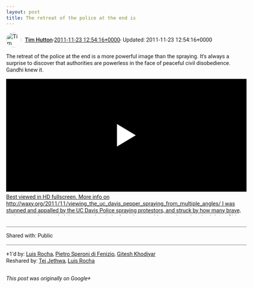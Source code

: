```yaml
---
layout: post
title: The retreat of the police at the end is
---
```


<html><head><meta charset="utf-8"><title>The retreat of the police at the end is a more powerful image than the sprayi...</title><style>body {font: 11pt Roboto, Arial, sans-serif; max-width: 640px; margin: 24px;}.author-photo {border-radius: 50%; margin-right: 10px; width: 40px;}.author {font-weight: 500;}.main-content {margin: 15px 0 15px;}.post-title {font-weight: bold;}.location {display: block; margin-top: 15px;}.location img {float: left; margin-right: 5px; width: 20px;}.media-link {display: inline-block; max-width: 100%; vertical-align: top;}.media-link p {margin-top: 5px; max-height: 4em; overflow: scroll;}.media {max-height: 100vh; max-width: 100%;}.video-placeholder {background: black; display: flex; height: 300px; max-width: 100%; width: 640px;}.play-icon {border-bottom: 30px solid transparent; border-left: 50px solid white; border-top: 30px solid transparent; color: white; margin: auto;}.album {max-height: 800px; overflow: scroll; width: calc(100vw - 48px);}.album .media-link {margin-right: 5px; max-width: 250px;}.album .media {max-height: 250px;}.link-embed {border-top: 1px solid lightgrey; display: block; margin-top: 20px;}.link-embed img {max-width: 100%;}.inline-link-embed {display: block;}.inline-link-embed img {vertical-align: middle;}.link-title {display: inline-block; font-size: medium; font-weight: 300; padding-left: 1em;}.reshare-attribution {display: block; font-weight: bold; margin-bottom: 10px;}.poll-image {margin-bottom: 5px; max-height: 300px; max-width: 500px;}.poll-choice {align-items: center; display: flex; margin-bottom: 5px; max-width: 500px;}.poll-choice-percentage {background-color: lightblue; height: 100%; left: 0; position: absolute; z-index: -1;}.poll-choice-selected {margin-right: 5px;}.poll-choice-results {border: 1px solid lightgray; border-radius: 5px; display: flex; line-height: 40px; overflow: hidden; padding: 0 8px; position: relative;}.poll-choice-results, .poll-choice-description {flex-grow: 1; margin-right: 10px;}.poll-choice-image {width: 100%;}.poll-choice-image, .poll-choice-image img {max-height: 40px; max-width: 100px;}.poll-choice-votes {max-height: 100px; overflow: auto;}.plus-entity-embed {color: black; display: block; text-decoration: none;}.plus-entity-embed-cover-photo {max-height: 300px; max-width: 100%;}.plus-entity-embed-info {padding: 0 1em 1em;}.plus-entity-embed-info h2 {font-weight: 500; margin: 10px 0;}.plus-entity-embed-info p {font-size: small; margin: 0;}.collection-owner-avatar {border-radius: 50%; border: 2px solid white; height: 40px; margin-top: -22px;}.visibility {padding: 1em 0; border-top: 1px solid grey;}.post-activity {padding: 1em 0; border-top: 1px solid grey;}.comments {border-top: 1px solid gray; padding-top: 1em;}.comment + .comment {margin-top: 1em;}.comment .media-link, .comment .inline-link-embed {margin-top: 5px;}</style></head><body><div style="margin-bottom:1em;"><div style="display:flex; align-items:center"><img class="author-photo" src="https://lh4.googleusercontent.com/-epo4ZZKNqEw/AAAAAAAAAAI/AAAAAAAAVSU/qu3LpcHEnoQ/s64-c/photo.jpg" alt="Tim Hutton"><a href="https://plus.google.com/+TimHutton" target="_blank" class="author">Tim Hutton</a> - <a target="_blank" href="https://plus.google.com/+TimHutton/posts/BoibpDFEvBK">2011-11-23 12:54:16+0000</a><span> - Updated: 2011-11-23 12:54:16+0000</span></div><div class="main-content">The retreat of the police at the end is a more powerful image than the spraying. It&#39;s always a surprise to discover that authorities are powerless in the face of peaceful civil disobedience. Gandhi knew it.</div><a href="http://www.youtube.com/watch?v=WO4406KJQMc" target="_blank" class="media-link"><div class="video-placeholder" title="Best viewed in HD fullscreen. More info on http://waxy.org/2011/11/viewing_the_uc_davis_pepper_spraying_from_multiple_angles/ I was stunned and appalled by the UC Davis Police spraying protestors, and struck by how many brave, curious people recorded the events. I took the four clearest videos and synchronized them. Citizen journalism FTW. Sources below. Top briocloud, http://www.youtube.com/watch?v=K8Uj1cV97XQ jamiehall1615, http://www.youtube.com/watch?v=wuWEx6Cfn-I Bottom OperationLeakS, http://www.youtube.com/watch?v=BjnR7xET7Uo asucd, http://www.youtube.com/watch?v=6AdDLhPwpp4"><span class="play-icon"></span></div><p>Best viewed in HD fullscreen. More info on http://waxy.org/2011/11/viewing_the_uc_davis_pepper_spraying_from_multiple_angles/ I was stunned and appalled by the UC Davis Police spraying protestors, and struck by how many brave, curious people recorded the events. I took the four clearest videos and synchronized them. Citizen journalism FTW. Sources below. Top briocloud, http://www.youtube.com/watch?v=K8Uj1cV97XQ jamiehall1615, http://www.youtube.com/watch?v=wuWEx6Cfn-I Bottom OperationLeakS, http://www.youtube.com/watch?v=BjnR7xET7Uo asucd, http://www.youtube.com/watch?v=6AdDLhPwpp4</p></a></div><div class="visibility">Shared with: Public</div><div class="post-activity"><div class="plus-oners">+1'd by: <a href="https://plus.google.com/+LuisRochaM">Luis Rocha</a>, <a href="https://plus.google.com/+PietroSperonidiFenizio">Pietro Speroni di Fenizio</a>, <a href="https://plus.google.com/105882661687265231815">Gitesh Khodiyar</a></div><div class="resharers">Reshared by: <a href="https://plus.google.com/115669398851827611953">Tej Jethwa</a>, <a href="https://plus.google.com/+LuisRochaM">Luis Rocha</a></div></div></body></html>

<i>This post was originally on Google+</i>